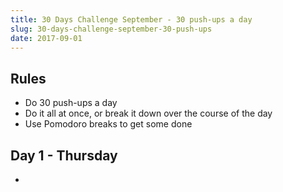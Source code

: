 ```yaml
---
title: 30 Days Challenge September - 30 push-ups a day
slug: 30-days-challenge-september-30-push-ups
date: 2017-09-01
---
```


## Rules

- Do 30 push-ups a day
- Do it all at once, or break it down over the course of the day
- Use Pomodoro breaks to get some done


## Day 1 - Thursday

-
